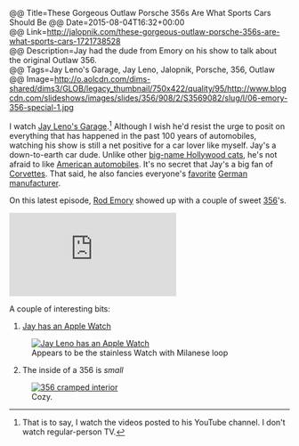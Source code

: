 @@ Title=These Gorgeous Outlaw Porsche 356s Are What Sports Cars Should Be
@@ Date=2015-08-04T16:32+00:00  
@@ Link=http://jalopnik.com/these-gorgeous-outlaw-porsche-356s-are-what-sports-cars-1721738528  
@@ Description=Jay had the dude from Emory on his show to talk about the original Outlaw 356.  
@@ Tags=Jay Leno's Garage, Jay Leno, Jalopnik, Porsche, 356, Outlaw  
@@ Image=http://o.aolcdn.com/dims-shared/dims3/GLOB/legacy_thumbnail/750x422/quality/95/http://www.blogcdn.com/slideshows/images/slides/356/908/2/S3569082/slug/l/06-emory-356-special-1.jpg  

I watch [Jay Leno's Garage][jlg].[^th] Although I wish he'd resist the urge to posit on everything that has happened in the past 100 years of automobiles, watching his show is still a net positive for a car lover like myself. Jay's a down-to-earth car dude. Unlike other [big-name Hollywood cats][comediansincarsgettingcoffee], he's not afraid to like [American automobiles][youtube]. It's no secret that Jay's a big fan of [Corvettes][youtube 2]. That said, he also fancies everyone's [favorite][youtube 3] [German][youtube 4] [manufacturer][youtube 5].

On this latest episode, [Rod Emory][emorymotorsports] showed up with a couple of sweet [356][wikipedia]'s.

<iframe src="https://www.youtube.com/embed/jwln2ji-yOE" frameborder="0" allowfullscreen></iframe>

A couple of interesting bits:

1. [Jay has an Apple Watch][macrumors]

<figure>
	<a class="nohover" href="http://d.pr/i/16MRP+">
		<img src="http://d.pr/i/16MRP+" alt="Jay Leno has an Apple Watch" />
	</a>
	<figcaption>Appears to be the stainless Watch with Milanese loop</figcaption>
</figure>

2. The inside of a 356 is *small*

<figure>
	<a class="nohover" href="http://d.pr/i/1andJ+">
		<img src="http://d.pr/i/1andJ+" alt="356 cramped interior" />
	</a>
	<figcaption>Cozy.</figcaption>
</figure>

[^th]: That is to say, I watch the videos posted to his YouTube channel. I don't watch regular-person TV. 

[comediansincarsgettingcoffee]: http://comediansincarsgettingcoffee.com/
[emorymotorsports]: http://www.emorymotorsports.com/
[jlg]: https://www.youtube.com/user/JayLenosGarage
[macrumors]: http://forums.macrumors.com/threads/jay-leno-sporting-an-apple-watch.1888385/
[wikipedia]: https://en.wikipedia.org/wiki/Porsche_356
[youtube]: http://www.youtube.com/watch?v=goTQPmiYP9s
[youtube 2]: https://www.youtube.com/watch?v=Pz9N5K2HUeA
[youtube 3]: http://www.youtube.com/watch?v=PemPidqObJ4
[youtube 4]: https://www.youtube.com/watch?v=PemPidqObJ4
[youtube 5]: https://www.youtube.com/watch?v=k7DjqGUKiao